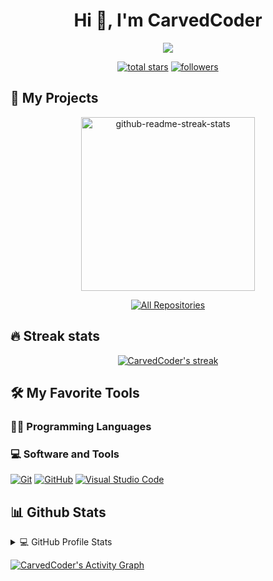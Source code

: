 <h1 align="center">Hi 👋, I'm CarvedCoder</h1>

<!-- Typing SVG by DenverCoder1 - https://github.com/DenverCoder1/readme-typing-svg -->
<p align="center">
  <a href="https://github.com/DenverCoder1/readme-typing-svg">
    <img src="https://readme-typing-svg.demolab.com/?lines=Software%20Developer;Always%20learning%20new%20things&font=Fira%20Code&center=true&width=440&height=45&color=f75c7e&vCenter=true&pause=1000&size=22" /></a>
</p>

<!-- Social badges section -->
<p align="center">
  <a href="https://github.com/CarvedCoder?tab=repositories&sort=stargazers">
    <img alt="total stars" title="Total stars on GitHub" src="https://custom-icon-badges.demolab.com/github/stars/CarvedCoder?color=55960c&style=for-the-badge&labelColor=488207&logo=star"/></a>
  <a href="https://github.com/CarvedCoder?tab=followers">
    <img alt="followers" title="Follow me on Github" src="https://custom-icon-badges.demolab.com/github/followers/CarvedCoder?color=236ad3&labelColor=1155ba&style=for-the-badge&logo=person-add&label=Follow&logoColor=white"/></a>
</p>

## 📘 My Projects

<!-- Repo info cards - https://github.com/anuraghazra/github-readme-stats -->
<p align="center">
  <a href="https://github.com/CarvedCoder?tab=repositories"><img width="278" src="https://denvercoder1-github-readme-stats.vercel.app/api/pin/?username=CarvedCoder&repo=REPO_NAME&theme=react&bg_color=1F222E&title_color=F85D7F&hide_border=true&icon_color=F8D866&show_icons=true" alt="github-readme-streak-stats"></a>
</p>

<p align="center">
  <a href="https://github.com/CarvedCoder?tab=repositories&sort=stargazers"><img alt="All Repositories" title="All Repositories" src="https://custom-icon-badges.demolab.com/badge/-Click%20Here%20For%20All%20My%20Repos-1F222E?style=for-the-badge&logoColor=white&logo=repo"/></a>
</p>

## 🔥 Streak stats

<!-- GitHub Readme Streak Stats - https://github.com/DenverCoder1/github-readme-streak-stats -->
<p align="center">
  <a href="https://github.com/DenverCoder1/github-readme-streak-stats">
    <img title="🔥 Get streak stats for your profile at git.io/streak-stats" alt="CarvedCoder's streak" src="https://streak-stats.demolab.com/?user=CarvedCoder&theme=monokai-metallian&hide_border=true"/>
  </a>
</p>

## 🛠️ My Favorite Tools

### 👨‍💻 Programming Languages

<p>
    <!-- Add programming language badges here -->
</p>

### 💻 Software and Tools

<p>
    <a href="#"><img alt="Git" src="https://img.shields.io/badge/Git-F05033.svg?logo=git&logoColor=white"></a>
    <a href="#"><img alt="GitHub" src="https://img.shields.io/badge/GitHub-000000.svg?logo=github&logoColor=white"></a>
    <a href="#"><img alt="Visual Studio Code" src="https://img.shields.io/badge/Visual%20Studio%20Code-0078d7.svg?logo=visual-studio-code&logoColor=white"></a>
</p>

## 📊 Github Stats

<!-- https://github.com/anuraghazra/github-readme-stats -->
<details> 
  <summary>💻 GitHub Profile Stats</summary>
  <br/>
    <a href="https://github.com/anuraghazra/github-readme-stats"><img alt="CarvedCoder's Github Stats" src="https://denvercoder1-github-readme-stats.vercel.app/api/?username=CarvedCoder&show_icons=true&include_all_commits=true&count_private=true&theme=react&hide_border=true&bg_color=1F222E&title_color=F85D7F&icon_color=F8D866" height="192px"/></a>
  <a href="https://github.com/anuraghazra/github-readme-stats"><img alt="CarvedCoder's Top Languages" src="https://denvercoder1-github-readme-stats.vercel.app/api/top-langs/?username=CarvedCoder&langs_count=8&layout=compact&theme=react&hide_border=true&bg_color=1F222E&title_color=F85D7F&icon_color=F8D866&hide=Jupyter%20Notebook,Roff" height="192px"/></a>
  <br/>
</details>

<!-- https://github.com/ashutosh00710/github-readme-activity-graph -->
<a href="https://github.com/ashutosh00710/github-readme-activity-graph"><img alt="CarvedCoder's Activity Graph" src="https://github-readme-activity-graph.vercel.app/graph/?username=CarvedCoder&bg_color=1F222E&color=F8D866&line=F85D7F&point=FFFFFF&hide_border=true" /></a>
